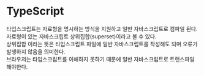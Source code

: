# TypeScript
타입스크립트는 자료형을 명시하는 방식을 지원하고 일반 자바스크립트로 컴파일 된다. 자료형이 있는 자바스크립트 상위집합(superset)이라고 볼 수 있다.<br/>
상위집합 이라는 뜻은 타입스크립트 파일에 일반 자바스크립트를 작성해도 되며 오류가 발생하지 않음을 의미한다.<br/>
브라우저는 타입스크립트를 이해하지 못하기 때문에 일반 자바스크립트로 트랜스파일 해야한다.
